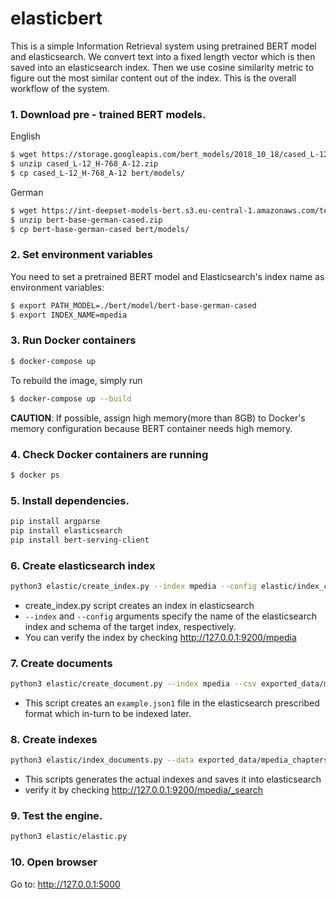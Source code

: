 # elasticbert

This is a simple Information Retrieval system using pretrained BERT model and elasticsearch. 
We convert text into a fixed length vector which is then saved into an elasticsearch index. 
Then we use cosine similarity metric to figure out the most similar content out of the index. 
This is the overall workflow of the system.

### 1. Download pre - trained BERT models.

English
```bash
$ wget https://storage.googleapis.com/bert_models/2018_10_18/cased_L-12_H-768_A-12.zip
$ unzip cased_L-12_H-768_A-12.zip
$ cp cased_L-12_H-768_A-12 bert/models/
```
German
```bash
$ wget https://int-deepset-models-bert.s3.eu-central-1.amazonaws.com/tensorflow/bert-base-german-cased.zip
$ unzip bert-base-german-cased.zip
$ cp bert-base-german-cased bert/models/
```

### 2. Set environment variables
You need to set a pretrained BERT model and Elasticsearch's index name as environment variables:
```bash
$ export PATH_MODEL=./bert/model/bert-base-german-cased
$ export INDEX_NAME=mpedia
```
### 3. Run Docker containers
 ```bash
$ docker-compose up
```
To rebuild the image, simply run
 ```bash
$ docker-compose up --build
```
**CAUTION**: If possible, assign high memory(more than 8GB) to Docker's memory configuration because BERT container needs high memory.
### 4. Check Docker containers are running
 ```bash
$ docker ps
```
### 5. Install dependencies.
```bash
pip install argparse 
pip install elasticsearch 
pip install bert-serving-client
```
### 6. Create elasticsearch index
```bash
python3 elastic/create_index.py --index mpedia --config elastic/index_config.json
```
   * create_index.py script creates an index in elasticsearch
   * `--index` and `--config` arguments specify the name of the elasticsearch index and schema of the target index, respectively.
   * You can verify the index by checking http://127.0.0.1:9200/mpedia

### 7. Create documents
```bash
python3 elastic/create_document.py --index mpedia --csv exported_data/mpedia_chapters.csv --output exported_data/mpedia_chapters.json
```
   * This script creates an `example.json1` file in the elasticsearch prescribed format which in-turn to be indexed later.
   
### 8. Create indexes
```bash
python3 elastic/index_documents.py --data exported_data/mpedia_chapters.json
```
   * This scripts generates the actual indexes and saves it into elasticsearch
   * verify it by checking http://127.0.0.1:9200/mpedia/_search

### 9. Test the engine.
```bash
python3 elastic/elastic.py
```

### 10. Open browser
Go to: http://127.0.0.1:5000